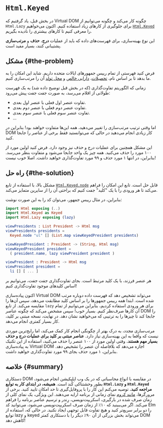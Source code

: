 # `Html.Keyed`

در بخش قبل، یاد گرفتیم که Virtual DOM چگونه کار می‌کند و چگونه می‌توانیم از `Html.Lazy` برای جلوگیری از کارهای زیاد استفاده کنیم. اکنون می‌خواهیم [`Html.Keyed`][html.keyed] را معرفی کنیم تا کارهای بیشتری را نادیده بگیریم.

این نوع بهینه‌سازی، برای فهرست‌های داده که باید از عملیات **درج**، **حذف** و **مرتب‌سازی** پشتیبانی کنند، بسیار مفید است.

## مشکل {#the-problem}

فرض کنید فهرستی از تمام رییس جمهورهای ایالات متحده داریم. شاید این امکان را به ما بدهد تا بر اساس نام، [تحصیلات][by-education]، [دارایی خالص][by-networth] و [محل تولد][by-homestate] آن را مرتب‌سازی کنیم.

زمانی که الگوریتم تفاوت‌گذاری (که در بخش قبل توضیح داده شد) به یک فهرست طولانی از اقلام می‌رسد، به صورت جفت جفت پیش می‌رود:

- تفاوت عنصر اول فعلی با عنصر اول بعدی.
- تفاوت عنصر دوم فعلی با عنصر دوم بعدی.
- تفاوت عنصر سوم فعلی با عنصر سوم بعدی.
- ...

اما وقتی ترتیب مرتب‌سازی را تغییر می‌دهید، همه این‌ها متفاوت خواهند بود! بنابراین در DOM کار زیادی انجام می‌دهید در حالی که می‌توانستید فقط برخی از عناصر را جابجا کنید.

این مشکل همچنین برای عملیات درج و حذف نیز وجود دارد. فرض کنید اولین مورد از ۱۰۰ مورد را حذف می‌کنید. همه چیز یک واحد جابجا می‌شود و متفاوت بنظر می‌رسد. بنابراین، در انتها ۱ مورد حذف و ۹۹ مورد تفاوت‌گذاری خواهید داشت. اصلا خوب نیست!

## راه حل {#the-solution}

مشکل بالا، با استفاده از تابع [`Html.Keyed.node`][html.keyed.node] قابل حل است. تابع این امکان را فراهم می‌کند تا هر ورودی را با یک "کلید" جفت کنیم که براحتی آن را از سایرین متمایز می‌کند.

بنابراین، در مثال رییس جمهور، می‌توان کد را به این صورت نوشت:

```elm
import Html exposing (..)
import Html.Keyed as Keyed
import Html.Lazy exposing (lazy)

viewPresidents : List President -> Html msg
viewPresidents presidents =
  Keyed.node "ul" [] (List.map viewKeyedPresident presidents)

viewKeyedPresident : President -> (String, Html msg)
viewKeyedPresident president =
  ( president.name, lazy viewPresident president )

viewPresident : President -> Html msg
viewPresident president =
  li [] [ ... ]
```

هر عنصر فرزند، با یک کلید مرتبط است. بجای تفاوت‌گذاری جفت جفت، می‌توانیم بر اساس کلیدهای موجود تفاوت‌گذاری کنیم!

اکنون پیاده‌سازی Virtual DOM می‌تواند تشخیص دهد که فهرست داده دوباره مرتب شده است. ابتدا همه رییس جمهورها را بر اساس کلید مطابقت می‌دهد، سپس آن‌ها را مقایسه می‌کند. از تابع `lazy` برای هر ورودی استفاده کردیم، بنابراین می‌توانیم از تمام آن کارها صرف‌نظر کنیم. بسیار خوب! سپس مشخص می‌کند که چگونه عناصر DOM را جابجا کند تا چیزها را به ترتیبی که می‌خواهید نشان دهد. در نهایت، نسخه مبتنی بر کلید، کار بسیار کمتری انجام می‌دهد.

مرتب‌سازی مجدد، به درک بهتر از چگونگی انجام کار کمک می‌کند، اما رایج‌ترین موردی نیست که واقعا به این بهینه‌سازی نیاز دارد. **عناصر مبتنی بر کلید برای عملیات درج و حذف بسیار مهم هستند.** وقتی اولین مورد از ۱۰۰ عنصر را حذف می‌کنید، استفاده از این تکنیک به پیاده‌سازی Virtual DOM اجازه می‌دهد که بلافاصله آن عنصر را تشخیص دهد. بنابراین، ۱ مورد حذف بجای ۹۹ مورد تفاوت‌گذاری خواهید داشت.

## خلاصه {#summary}

دستکاری DOM در مقایسه با انواع محاسباتی که در یک وب اپلیکیشن انجام می‌شود، بطور وحشتناکی کُند است. **همیشه، در ابتدای کار به توابع `Html.Lazy` و `Html.Keyed` مراجعه کنید.** توصیه می‌کنم این کار را با پروفایل‌گیری تا حد امکان تایید کنید. برخی از مرورگرها، [مانند کروم][chrome-performance] نمای زمانی از برنامه ارایه می‌دهند. این ویژگی، یک نمای کلی از زمان صرف شده در بارگیری، اسکریپت‌نویسی، رِندر و ترسیم عناصر برنامه را فراهم می‌کند. اگر می‌ببینید که ۱۰٪ از زمان صرف اسکریپت‌نویسی می‌شود، می‌توانید کد Elm را دو برابر سریع‌تر کنید و هیچ تفاوت قابل توجهی ایجاد نکنید. در حالی که، استفاده از توابع lazy و keyed می‌تواند بخش بزرگی از آن ۹۰٪ دیگر را با دستکاری کمتر DOM کاهش دهد!

[html.keyed]: https://package.elm-lang.org/packages/elm/html/latest/Html-Keyed
[by-education]: https://en.wikipedia.org/wiki/List_of_Presidents_of_the_United_States_by_education
[by-networth]: https://en.wikipedia.org/wiki/List_of_Presidents_of_the_United_States_by_net_worth
[by-homestate]: https://en.wikipedia.org/wiki/List_of_Presidents_of_the_United_States_by_home_state
[html.keyed.node]: https://package.elm-lang.org/packages/elm/html/latest/Html-Keyed#node
[chrome-performance]: https://developers.google.com/web/tools/chrome-devtools/evaluate-performance/reference